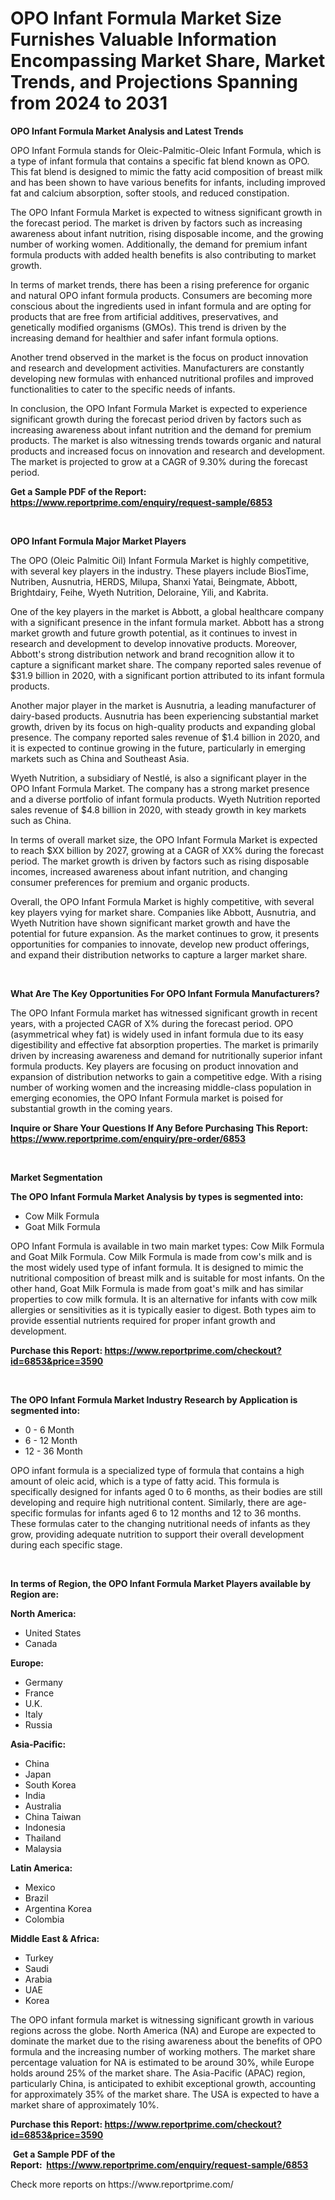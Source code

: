 <p><h1>OPO Infant Formula Market Size Furnishes Valuable Information Encompassing Market Share, Market Trends, and Projections Spanning from 2024 to 2031</h1></p><p><strong>OPO Infant Formula Market Analysis and Latest Trends</strong></p>
<p><p>OPO Infant Formula stands for Oleic-Palmitic-Oleic Infant Formula, which is a type of infant formula that contains a specific fat blend known as OPO. This fat blend is designed to mimic the fatty acid composition of breast milk and has been shown to have various benefits for infants, including improved fat and calcium absorption, softer stools, and reduced constipation.</p><p>The OPO Infant Formula Market is expected to witness significant growth in the forecast period. The market is driven by factors such as increasing awareness about infant nutrition, rising disposable income, and the growing number of working women. Additionally, the demand for premium infant formula products with added health benefits is also contributing to market growth.</p><p>In terms of market trends, there has been a rising preference for organic and natural OPO infant formula products. Consumers are becoming more conscious about the ingredients used in infant formula and are opting for products that are free from artificial additives, preservatives, and genetically modified organisms (GMOs). This trend is driven by the increasing demand for healthier and safer infant formula options.</p><p>Another trend observed in the market is the focus on product innovation and research and development activities. Manufacturers are constantly developing new formulas with enhanced nutritional profiles and improved functionalities to cater to the specific needs of infants.</p><p>In conclusion, the OPO Infant Formula Market is expected to experience significant growth during the forecast period driven by factors such as increasing awareness about infant nutrition and the demand for premium products. The market is also witnessing trends towards organic and natural products and increased focus on innovation and research and development. The market is projected to grow at a CAGR of 9.30% during the forecast period.</p></p>
<p><strong>Get a Sample PDF of the Report:&nbsp; <a href="https://www.reportprime.com/enquiry/request-sample/6853">https://www.reportprime.com/enquiry/request-sample/6853</a></strong></p>
<p>&nbsp;</p>
<p><strong>OPO Infant Formula Major Market Players</strong></p>
<p><p>The OPO (Oleic Palmitic Oil) Infant Formula Market is highly competitive, with several key players in the industry. These players include BiosTime, Nutriben, Ausnutria, HERDS, Milupa, Shanxi Yatai, Beingmate, Abbott, Brightdairy, Feihe, Wyeth Nutrition, Deloraine, Yili, and Kabrita.</p><p>One of the key players in the market is Abbott, a global healthcare company with a significant presence in the infant formula market. Abbott has a strong market growth and future growth potential, as it continues to invest in research and development to develop innovative products. Moreover, Abbott's strong distribution network and brand recognition allow it to capture a significant market share. The company reported sales revenue of $31.9 billion in 2020, with a significant portion attributed to its infant formula products.</p><p>Another major player in the market is Ausnutria, a leading manufacturer of dairy-based products. Ausnutria has been experiencing substantial market growth, driven by its focus on high-quality products and expanding global presence. The company reported sales revenue of $1.4 billion in 2020, and it is expected to continue growing in the future, particularly in emerging markets such as China and Southeast Asia.</p><p>Wyeth Nutrition, a subsidiary of Nestlé, is also a significant player in the OPO Infant Formula Market. The company has a strong market presence and a diverse portfolio of infant formula products. Wyeth Nutrition reported sales revenue of $4.8 billion in 2020, with steady growth in key markets such as China.</p><p>In terms of overall market size, the OPO Infant Formula Market is expected to reach $XX billion by 2027, growing at a CAGR of XX% during the forecast period. The market growth is driven by factors such as rising disposable incomes, increased awareness about infant nutrition, and changing consumer preferences for premium and organic products.</p><p>Overall, the OPO Infant Formula Market is highly competitive, with several key players vying for market share. Companies like Abbott, Ausnutria, and Wyeth Nutrition have shown significant market growth and have the potential for future expansion. As the market continues to grow, it presents opportunities for companies to innovate, develop new product offerings, and expand their distribution networks to capture a larger market share.</p></p>
<p>&nbsp;</p>
<p><strong>What Are The Key Opportunities For OPO Infant Formula Manufacturers?</strong></p>
<p><p>The OPO Infant Formula market has witnessed significant growth in recent years, with a projected CAGR of X% during the forecast period. OPO (asymmetrical whey fat) is widely used in infant formula due to its easy digestibility and effective fat absorption properties. The market is primarily driven by increasing awareness and demand for nutritionally superior infant formula products. Key players are focusing on product innovation and expansion of distribution networks to gain a competitive edge. With a rising number of working women and the increasing middle-class population in emerging economies, the OPO Infant Formula market is poised for substantial growth in the coming years.</p></p>
<p><strong>Inquire or Share Your Questions If Any Before Purchasing This Report: <a href="https://www.reportprime.com/enquiry/pre-order/6853">https://www.reportprime.com/enquiry/pre-order/6853</a></strong></p>
<p>&nbsp;</p>
<p><strong>Market Segmentation</strong></p>
<p><strong>The OPO Infant Formula Market Analysis by types is segmented into:</strong></p>
<p><ul><li>Cow Milk Formula</li><li>Goat Milk Formula</li></ul></p>
<p><p>OPO Infant Formula is available in two main market types: Cow Milk Formula and Goat Milk Formula. Cow Milk Formula is made from cow's milk and is the most widely used type of infant formula. It is designed to mimic the nutritional composition of breast milk and is suitable for most infants. On the other hand, Goat Milk Formula is made from goat's milk and has similar properties to cow milk formula. It is an alternative for infants with cow milk allergies or sensitivities as it is typically easier to digest. Both types aim to provide essential nutrients required for proper infant growth and development.</p></p>
<p><strong>Purchase this Report:&nbsp;<a href="https://www.reportprime.com/checkout?id=6853&price=3590">https://www.reportprime.com/checkout?id=6853&price=3590</a></strong></p>
<p>&nbsp;</p>
<p><strong>The OPO Infant Formula Market Industry Research by Application is segmented into:</strong></p>
<p><ul><li>0 - 6 Month</li><li>6 - 12 Month</li><li>12 - 36 Month</li></ul></p>
<p><p>OPO infant formula is a specialized type of formula that contains a high amount of oleic acid, which is a type of fatty acid. This formula is specifically designed for infants aged 0 to 6 months, as their bodies are still developing and require high nutritional content. Similarly, there are age-specific formulas for infants aged 6 to 12 months and 12 to 36 months. These formulas cater to the changing nutritional needs of infants as they grow, providing adequate nutrition to support their overall development during each specific stage.</p></p>
<p>&nbsp;</p>
<p><strong>In terms of Region, the OPO Infant Formula Market Players available by Region are:</strong></p>
<p>
    <p> <strong> North America: </strong>
        <ul>
            <li>United States</li>
            <li>Canada</li>
        </ul>
        </p> 
    <p> <strong> Europe: </strong>
        <ul>
            <li>Germany</li>
            <li>France</li>
            <li>U.K.</li>
            <li>Italy</li>
            <li>Russia</li>
        </ul>
        </p> 
    <p> <strong> Asia-Pacific: </strong>
        <ul>
            <li>China</li>
            <li>Japan</li>
            <li>South Korea</li>
            <li>India</li>
            <li>Australia</li>
            <li>China Taiwan</li>
            <li>Indonesia</li>
            <li>Thailand</li>
            <li>Malaysia</li>
        </ul>
        </p> 
    <p> <strong> Latin America: </strong>
        <ul>
            <li>Mexico</li>
            <li>Brazil</li>
            <li>Argentina Korea</li>
            <li>Colombia</li>
        </ul>
        </p> 
    <p> <strong> Middle East & Africa: </strong>
        <ul>
            <li>Turkey</li>
            <li>Saudi</li>
            <li>Arabia</li>
            <li>UAE</li>
            <li>Korea</li>
        </ul>
    </p>
    </p>
<p><p>The OPO infant formula market is witnessing significant growth in various regions across the globe. North America (NA) and Europe are expected to dominate the market due to the rising awareness about the benefits of OPO formula and the increasing number of working mothers. The market share percentage valuation for NA is estimated to be around 30%, while Europe holds around 25% of the market share. The Asia-Pacific (APAC) region, particularly China, is anticipated to exhibit exceptional growth, accounting for approximately 35% of the market share. The USA is expected to have a market share of approximately 10%.</p></p>
<p><strong>Purchase this Report: <a href="https://www.reportprime.com/checkout?id=6853&price=3590">https://www.reportprime.com/checkout?id=6853&price=3590</a></strong></p>
<p>&nbsp;<strong>Get a Sample PDF of the Report:&nbsp;&nbsp;<a href="https://www.reportprime.com/enquiry/request-sample/6853">https://www.reportprime.com/enquiry/request-sample/6853</a></strong></p>
<p><strong></strong></p>
<p>Check more reports on https://www.reportprime.com/</p>